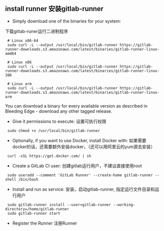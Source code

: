 ## install runner 安装gitlab-runner

* Simply download one of the binaries for your system:

下载gitlab-runer运行二进制程序

```
 # Linux x86-64
 sudo curl -L --output /usr/local/bin/gitlab-runner https://gitlab-runner-downloads.s3.amazonaws.com/latest/binaries/gitlab-runner-linux-amd64

 # Linux x86
 sudo curl -L --output /usr/local/bin/gitlab-runner https://gitlab-runner-downloads.s3.amazonaws.com/latest/binaries/gitlab-runner-linux-386

 # Linux arm
 sudo curl -L --output /usr/local/bin/gitlab-runner https://gitlab-runner-downloads.s3.amazonaws.com/latest/binaries/gitlab-runner-linux-arm
```

You can download a binary for every available version as described in Bleeding Edge - download any other tagged release.

* Give it permissions to execute:
设置可执行权限

```
 sudo chmod +x /usr/local/bin/gitlab-runner
```

* Optionally, if you want to use Docker, install Docker with:
如果需要docker的话，还需要额外安装docker，（还可以用阿里云的yum源去安装）

```
 curl -sSL https://get.docker.com/ | sh
```

* Create a GitLab CI user:
创建gitlab运行用户，不建议直接使用root
```
 sudo useradd --comment 'GitLab Runner' --create-home gitlab-runner --shell /bin/bash
```

* Install and run as service:
安装，启动gitlab-runner, 指定运行文件目录和运行用户

```
 sudo gitlab-runner install --user=gitlab-runner --working-directory=/home/gitlab-runner
 sudo gitlab-runner start
```

* Register the Runner
注册Runner


